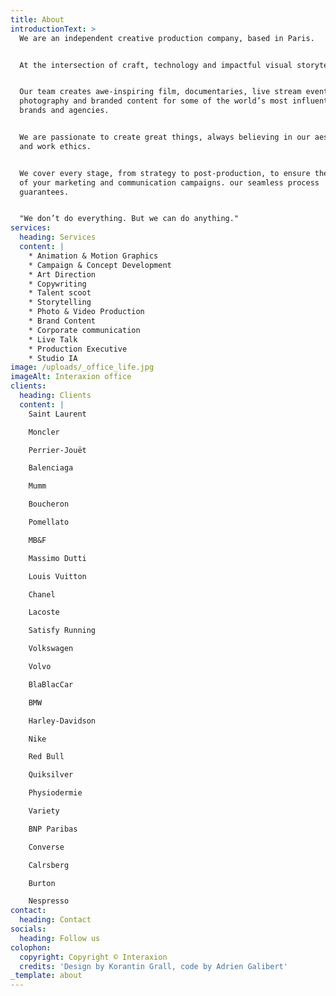 ```yaml
---
title: About
introductionText: >
  We are an independent creative production company, based in Paris.


  At the intersection of craft, technology and impactful visual storytelling.


  Our team creates awe-inspiring film, documentaries, live stream events, still 
  photography and branded content for some of the world’s most influential 
  brands and agencies.


  We are passionate to create great things, always believing in our aesthetic 
  and work ethics.


  We cover every stage, from strategy to post-production, to ensure the success 
  of your marketing and communication campaigns. our seamless process 
  guarantees.


  "We don’t do everything. But we can do anything."
services:
  heading: Services
  content: |
    * Animation & Motion Graphics
    * Campaign & Concept Development
    * Art Direction
    * Copywriting
    * Talent scoot
    * Storytelling
    * Photo & Video Production
    * Brand Content
    * Corporate communication
    * Live Talk
    * Production Executive
    * Studio IA
image: /uploads/_office_life.jpg
imageAlt: Interaxion office
clients:
  heading: Clients
  content: |
    Saint Laurent 

    Moncler

    Perrier-Jouët

    Balenciaga

    Mumm

    Boucheron

    Pomellato

    MB&F

    Massimo Dutti

    Louis Vuitton

    Chanel

    Lacoste

    Satisfy Running

    Volkswagen

    Volvo

    BlaBlacCar

    BMW

    Harley-Davidson

    Nike

    Red Bull

    Quiksilver

    Physiodermie

    Variety 

    BNP Paribas

    Converse

    Calrsberg

    Burton

    Nespresso
contact:
  heading: Contact
socials:
  heading: Follow us
colophon:
  copyright: Copyright © Interaxion
  credits: 'Design by Korantin Grall, code by Adrien Galibert'
_template: about
---
```


